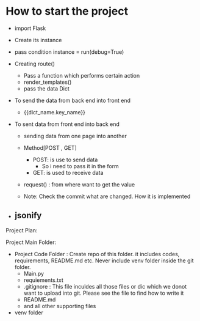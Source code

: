 # How to start the project

- import Flask
- Create its instance
- pass condition instance = run(debug=True)
- Creating route()
  - Pass a function which performs certain action
  - render_templates()
  - pass the data Dict


- To send the data from back end into front end
  - {{dict_name.key_name}}


- To sent data from front end into back end
  - sending data from one page into another
  
  - Method[POST , GET]
    - POST: is use to send data
      - So i need to pass it in the form
    - GET: is used to receive data
  - request() : from where want to get the value

  - Note: Check the commit what are changed. How it is implemented

- jsonify
  - 









Project Plan:

Project Main Folder:

- Project Code Folder : Create repo of this folder. it includes codes, requirements, README.md etc. Never include venv folder inside the git folder.
  - Main.py
  - requiements.txt
  - .gitignore : This file inculdes all those files or dic which we donot want to upload into git. Please see the file to find how to write it
  - README.md
  - and all other supporting files
- venv folder